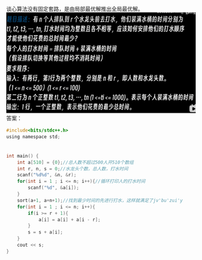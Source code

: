 谈心算法没有固定套路，是由局部最优解推出全局最优解。 
![输入图片说明](/imgs/2024-05-07/bGy1sMGyYLd7sZOD.png)
答案：
```c
#include<bits/stdc++.h>
using namespace std;


int main() {
	int a[510] = {0};//总人数不超过500人开510个数组 
	int r, n, s = 0;//水龙头个数，总人数，打水时间
	scanf("%d%d", &n, &r);
	for(int i = 1 ; i <= n; i++){//循环打印人的打水时间
		scanf("%d", &a[i]);
	} 
	sort(a+1, a+n+1);//找到最少时间的先进行打水，这样就满足了jv'bu'zui'y
	for(int i = 1 ; i <= n; i++){
		if(i >= r + 1){
			a[i] = a[i] + a[i - r];
		}
		s = s + a[i];
	}
	cout << s;
}
```
<!--stackedit_data:
eyJoaXN0b3J5IjpbMTY4MjkzMDc4MiwtNzA4Mjk4MDYxLDUwOT
ExMTE1NF19
-->